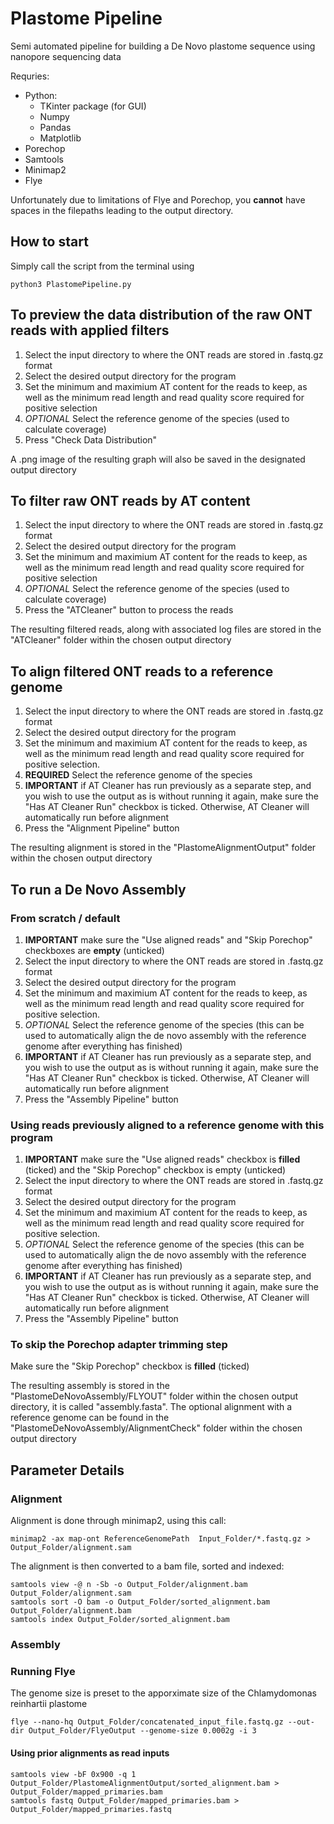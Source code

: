 # Plastome Pipeline
Semi automated pipeline for building a De Novo plastome sequence using nanopore sequencing data

Requries:
- Python:
  - TKinter package (for GUI)
  - Numpy
  - Pandas
  - Matplotlib
- Porechop
- Samtools
- Minimap2
- Flye

Unfortunately due to limitations of Flye and Porechop, you **cannot** have spaces in the filepaths leading to the output directory.

## How to start
Simply call the script from the terminal using
```
python3 PlastomePipeline.py
```

## To preview the data distribution of the raw ONT reads with applied filters
1. Select the input directory to where the ONT reads are stored in .fastq.gz format
2. Select the desired output directory for the program
3. Set the minimum and maximium AT content for the reads to keep, as well as the minimum read length and read quality score required for positive selection
4. _OPTIONAL_ Select the reference genome of the species (used to calculate coverage)
5. Press "Check Data Distribution"

A .png image of the resulting graph will also be saved in the designated output directory
   
## To filter raw ONT reads by AT content
1. Select the input directory to where the ONT reads are stored in .fastq.gz format
2. Select the desired output directory for the program
3. Set the minimum and maximium AT content for the reads to keep, as well as the minimum read length and read quality score required for positive selection
4. _OPTIONAL_ Select the reference genome of the species (used to calculate coverage)
5. Press the "ATCleaner" button to process the reads

The resulting filtered reads, along with associated log files are stored in the "ATCleaner" folder within the chosen output directory

## To align filtered ONT reads to a reference genome
1. Select the input directory to where the ONT reads are stored in .fastq.gz format
2. Select the desired output directory for the program
3. Set the minimum and maximium AT content for the reads to keep, as well as the minimum read length and read quality score required for positive selection.
4. **REQUIRED** Select the reference genome of the species
5. **IMPORTANT** if AT Cleaner has run previously as a separate step, and you wish to use the output as is without running it again, make sure the "Has AT Cleaner Run" checkbox is ticked. Otherwise, AT Cleaner will automatically run before alignment
6. Press the "Alignment Pipeline" button

The resulting alignment is stored in the "PlastomeAlignmentOutput" folder within the chosen output directory

## To run a De Novo Assembly
### From scratch / default
1. **IMPORTANT** make sure the "Use aligned reads" and "Skip Porechop" checkboxes are **empty** (unticked)
2. Select the input directory to where the ONT reads are stored in .fastq.gz format
3. Select the desired output directory for the program
4. Set the minimum and maximium AT content for the reads to keep, as well as the minimum read length and read quality score required for positive selection.
5. _OPTIONAL_ Select the reference genome of the species (this can be used to automatically align the de novo assembly with the reference genome after everything has finished)
6. **IMPORTANT** if AT Cleaner has run previously as a separate step, and you wish to use the output as is without running it again, make sure the "Has AT Cleaner Run" checkbox is ticked. Otherwise, AT Cleaner will automatically run before alignment
7. Press the "Assembly Pipeline" button

### Using reads previously aligned to a reference genome with this program
1. **IMPORTANT** make sure the "Use aligned reads" checkbox is **filled** (ticked) and the "Skip Porechop" checkbox is empty (unticked)
2. Select the input directory to where the ONT reads are stored in .fastq.gz format
3. Select the desired output directory for the program
4. Set the minimum and maximium AT content for the reads to keep, as well as the minimum read length and read quality score required for positive selection.
5. _OPTIONAL_ Select the reference genome of the species (this can be used to automatically align the de novo assembly with the reference genome after everything has finished)
6. **IMPORTANT** if AT Cleaner has run previously as a separate step, and you wish to use the output as is without running it again, make sure the "Has AT Cleaner Run" checkbox is ticked. Otherwise, AT Cleaner will automatically run before alignment
7. Press the "Assembly Pipeline" button

### To skip the Porechop adapter trimming step
Make sure the "Skip Porechop" checkbox is **filled** (ticked)

The resulting assembly is stored in the "PlastomeDeNovoAssembly/FLYOUT" folder within the chosen output directory, it is called "assembly.fasta". The optional alignment with a reference genome can be found in the "PlastomeDeNovoAssembly/AlignmentCheck" folder within the chosen output directory

## Parameter Details
### Alignment
Alignment is done through minimap2, using this call:
```
minimap2 -ax map-ont ReferenceGenomePath  Input_Folder/*.fastq.gz > Output_Folder/alignment.sam
```
The alignment is then converted to a bam file, sorted and indexed:
```
samtools view -@ n -Sb -o Output_Folder/alignment.bam Output_Folder/alignment.sam
samtools sort -O bam -o Output_Folder/sorted_alignment.bam Output_Folder/alignment.bam
samtools index Output_Folder/sorted_alignment.bam
```

### Assembly
### Running Flye
The genome size is preset to the apporximate size of the Chlamydomonas reinhartii plastome
```
flye --nano-hq Output_Folder/concatenated_input_file.fastq.gz --out-dir Output_Folder/FlyeOutput --genome-size 0.0002g -i 3
```
#### Using prior alignments as read inputs
```
samtools view -bF 0x900 -q 1 Output_Folder/PlastomeAlignmentOutput/sorted_alignment.bam > Output_Folder/mapped_primaries.bam
samtools fastq Output_Folder/mapped_primaries.bam > Output_Folder/mapped_primaries.fastq
```
